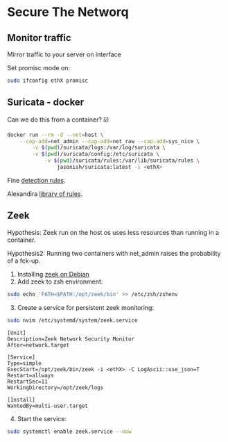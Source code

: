 # Secure The Networq


## Monitor traffic

Mirror traffic to your server on interface <ethX>

Set promisc mode on:
```bash
sudo ifconfig ethX promisc
```

## Suricata - docker

Can we do this from a container? ☑️

```bash
docker run --rm -d --net=host \
    --cap-add=net_admin --cap-add=net_raw --cap-add=sys_nice \
        -v $(pwd)/suricata/logs:/var/log/suricata \
		-v $(pwd)/suricata/config:/etc/suricata \
			-v $(pwd)/suricata/rules:/var/lib/suricata/rules \
				jasonish/suricata:latest -i <ethX>
```

Fine [detection rules](https://gist.githubusercontent.com/jgautheron/0bcd25e763b42ba338fc22eb208885f1/raw/8a24f482e0e6a710ca78c25275b3657c6b994c43/protoanomalies.rules).


Alexandira [library of rules](https://github.com/klingerko/nids-rule-library?tab=readme-ov-file).

## Zeek

Hypothesis: Zeek run on the host os uses less resources than running in a container.

Hypothesis2: Running two containers with net_admin raises the probability of a fck-up.

1. Installing [zeek on Debian](https://software.opensuse.org//download.html?project=security%3Azeek&package=zeek-lts)
2. Add zeek to zsh environment:
```bash
sudo echo 'PATH=$PATH:/opt/zeek/bin' >> /etc/zsh/zshenv
```
3. Create a service for persistent zeek monitoring:
```bash
sudo nvim /etc/systemd/system/zeek.service
```
```vim
[Unit]
Description=Zeek Network Security Monitor
After=network.target

[Service]
Type=simple
ExecStart=/opt/zeek/bin/zeek -i <ethX> -C LogAscii::use_json=T
Restart=allways
RestartSec=11
WorkingDirectory=/opt/zeek/logs

[Install]
WantedBy=multi-user.target
```
4. Start the service:
```bash
sudo systemctl enable zeek.service --now
```

